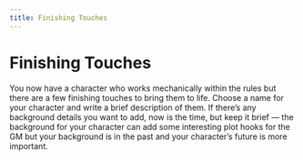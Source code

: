 ```yaml
---
title: Finishing Touches
---
```


# Finishing Touches

You now have a character who works mechanically within the rules but there are a few finishing touches to bring them to life. Choose a name for your character and write a brief description of them. If there’s any background details you want to add, now is the time, but keep it brief — the background for your character can add some interesting plot hooks for the GM but your background is in the past and your character’s future is more important.
